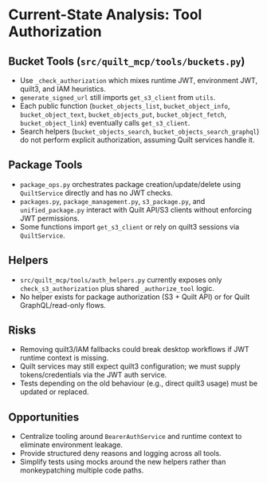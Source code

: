 # Current-State Analysis: Tool Authorization

## Bucket Tools (`src/quilt_mcp/tools/buckets.py`)
- Use `_check_authorization` which mixes runtime JWT, environment JWT, quilt3, and IAM heuristics.
- `generate_signed_url` still imports `get_s3_client` from `utils`.
- Each public function (`bucket_objects_list`, `bucket_object_info`, `bucket_object_text`, `bucket_objects_put`, `bucket_object_fetch`, `bucket_object_link`) eventually calls `get_s3_client`.
- Search helpers (`bucket_objects_search`, `bucket_objects_search_graphql`) do not perform explicit authorization, assuming Quilt services handle it.

## Package Tools
- `package_ops.py` orchestrates package creation/update/delete using `QuiltService` directly and has no JWT checks.
- `packages.py`, `package_management.py`, `s3_package.py`, and `unified_package.py` interact with Quilt API/S3 clients without enforcing JWT permissions.
- Some functions import `get_s3_client` or rely on quilt3 sessions via `QuiltService`.

## Helpers
- `src/quilt_mcp/tools/auth_helpers.py` currently exposes only `check_s3_authorization` plus shared `_authorize_tool` logic.
- No helper exists for package authorization (S3 + Quilt API) or for Quilt GraphQL/read-only flows.

## Risks
- Removing quilt3/IAM fallbacks could break desktop workflows if JWT runtime context is missing.
- Quilt services may still expect quilt3 configuration; we must supply tokens/credentials via the JWT auth service.
- Tests depending on the old behaviour (e.g., direct quilt3 usage) must be updated or replaced.

## Opportunities
- Centralize tooling around `BearerAuthService` and runtime context to eliminate environment leakage.
- Provide structured deny reasons and logging across all tools.
- Simplify tests using mocks around the new helpers rather than monkeypatching multiple code paths.

